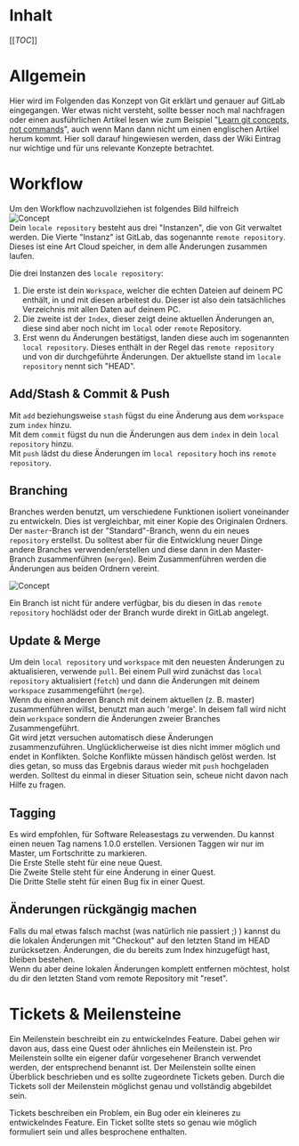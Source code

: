 # Inhalt

[[_TOC_]]

# Allgemein

Hier wird im Folgenden das Konzept von Git erklärt und genauer auf GitLab eingegangen. Wer etwas nicht versteht, sollte besser noch mal nachfragen oder einen ausführlichen Artikel lesen wie zum Beispiel "[Learn git concepts, not commands](https://dev.to/unseenwizzard/learn-git-concepts-not-commands-4gjc)", auch wenn Mann dann nicht um einen englischen Artikel herum kommt. Hier soll darauf hingewiesen werden, dass der Wiki Eintrag nur wichtige und für uns relevante Konzepte betrachtet.

# Workflow

Um den Workflow nachzuvollziehen ist folgendes Bild hilfreich  
![Concept](https://cdn.discordapp.com/attachments/520955035832811521/615837217562165259/MgaV9.png)  
Dein `locale repository` besteht aus drei "Instanzen", die von Git verwaltet werden. 
Die Vierte "Instanz" ist GitLab, das sogenannte `remote repository`. Dieses ist eine Art Cloud speicher, in dem alle Änderungen zusammen laufen.

Die drei Instanzen des `locale repository`:
1. Die erste ist dein `Workspace`, welcher die echten Dateien auf deinem PC enthält, in und mit diesen arbeitest du. Dieser ist also dein tatsächliches Verzeichnis mit allen Daten auf deinem PC.
2. Die zweite ist der `Index`, dieser zeigt deine aktuellen Änderungen an, diese sind aber noch nicht im `local` oder `remote` Repository.
3. Erst wenn du Änderungen bestätigst, landen diese auch im sogenannten `local repository`. Dieses enthält in der Regel das `remote repository` und von dir durchgeführte Änderungen. Der aktuellste stand im `locale repository` nennt sich "HEAD".

## Add/Stash & Commit & Push

Mit `add` beziehungsweise `stash` fügst du eine Änderung aus dem `workspace` zum `index` hinzu.  
Mit dem `commit` fügst du nun die Änderungen aus dem `index` in dein `local repository` hinzu.  
Mit `push` lädst du diese Änderungen im `local repository` hoch ins `remote repository`.  

## Branching

Branches werden benutzt, um verschiedene Funktionen isoliert voneinander zu entwickeln. Dies ist vergleichbar, mit einer Kopie des Originalen Ordners. Der `master`-Branch ist der "Standard"-Branch, wenn du ein neues `repository` erstellst. Du solltest aber für die Entwicklung neuer Dinge andere Branches verwenden/erstellen und diese dann in den Master-Branch zusammenführen (`mergen`). Beim Zusammenführen werden die Änderungen aus beiden Ordnern vereint.

![Concept](https://cdn.discordapp.com/attachments/520955035832811521/615846516799701001/68747470733a2f2f63646e2d696d616765732d312e6d656469756d2e636f6d2f6d61782f313630302f312a69485050613732.png)

Ein Branch ist nicht für andere verfügbar, bis du diesen in das `remote repository` hochlädst oder der Branch wurde direkt in GitLab angelegt.

## Update & Merge

Um dein `local repository` und `workspace` mit den neuesten Änderungen zu aktualisieren, verwende `pull`.
Bei einem Pull wird zunächst das `local repository` aktualisiert (`fetch`) und dann die Änderungen mit deinem `workspace` zusammengeführt (`merge`).  
Wenn du einen anderen Branch mit deinem aktuellen (z. B. master) zusammenführen willst, benutzt man auch  'merge'. In deisem fall wird nicht dein `workspace` sondern die Änderungen zweier Branches Zusammengeführt.  
Git wird jetzt versuchen automatisch diese Änderungen zusammenzuführen. Unglücklicherweise ist dies nicht immer möglich und endet in Konflikten. Solche Konflikte müssen händisch gelöst werden. Ist dies getan, so muss das Ergebnis daraus wieder mit `push` hochgeladen werden. Solltest du einmal in dieser Situation sein, scheue nicht davon nach Hilfe zu fragen.

## Tagging

Es wird empfohlen, für Software Releasestags zu verwenden. Du kannst einen neuen Tag namens 1.0.0 erstellen.
Versionen Taggen wir nur im Master, um Fortschritte zu markieren.  
Die Erste Stelle steht für eine neue Quest.  
Die Zweite Stelle steht für eine Änderung in einer Quest.  
Die Dritte Stelle steht für einen Bug fix in einer Quest.

## Änderungen rückgängig machen

Falls du mal etwas falsch machst (was natürlich nie passiert ;) ) kannst du die lokalen Änderungen mit "Checkout" auf den letzten Stand im HEAD zurücksetzen. Änderungen, die du bereits zum Index hinzugefügt hast, bleiben bestehen.  
Wenn du aber deine lokalen Änderungen komplett entfernen möchtest, holst du dir den letzten Stand vom remote Repository mit "reset".

# Tickets & Meilensteine

Ein Meilenstein beschreibt ein zu entwickelndes Feature. Dabei gehen wir davon aus, dass eine Quest oder ähnliches ein Meilenstein ist. Pro Meilenstein sollte ein eigener dafür vorgesehener Branch verwendet werden, der entsprechend benannt ist. Der Meilenstein sollte einen Überblick beschrieben und es sollte zugeordnete Tickets geben. Durch die Tickets soll der Meilenstein möglichst genau und vollständig abgebildet sein.

Tickets beschreiben ein Problem, ein Bug oder ein kleineres zu entwickelndes Feature. Ein Ticket sollte stets so genau wie möglich formuliert sein und alles besprochene enthalten.